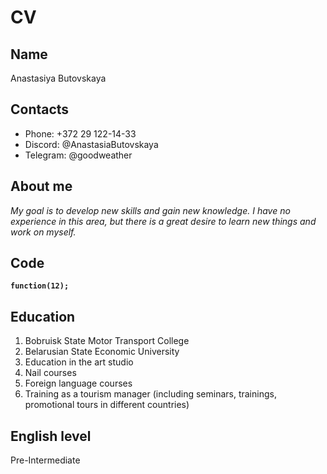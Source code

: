 # CV

## Name

Anastasiya Butovskaya

## Contacts

- Phone: +372 29 122-14-33
- Discord: @AnastasiaButovskaya
- Telegram: @goodweather

## About me

*My goal is to develop new skills and gain new knowledge.*
*I have no experience in this area, but there is a great desire to learn new things and work on myself.*

## Code

**`function(12);`**

## Education

1. Bobruisk State Motor Transport College
2. Belarusian State Economic University
3. Education in the art studio
4. Nail courses
5. Foreign language courses
6. Training as a tourism manager (including seminars, trainings, promotional tours in different countries)

## English level

Pre-Intermediate